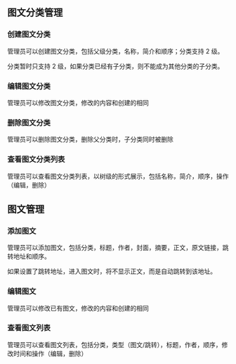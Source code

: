 ## 图文分类管理

### 创建图文分类

管理员可以创建图文分类，包括父级分类，名称，简介和顺序；分类支持 2 级。

分类暂时只支持 2 级，如果分类已经有子分类，则不能成为其他分类的子分类。

### 编辑图文分类

管理员可以修改图文分类，修改的内容和创建的相同

### 删除图文分类

管理员可以删除图文分类，删除父分类时，子分类同时被删除

### 查看图文分类列表

管理员可以查看图文分类列表，以树级的形式展示，包括名称，简介，顺序，操作（编辑，删除）

## 图文管理

### 添加图文

管理员可以添加图文，包括分类，标题，作者，封面，摘要，正文，原文链接，跳转地址和顺序。

如果设置了跳转地址，进入图文时，将不显示正文，而是自动跳转到该地址。

### 编辑图文

管理员可以修改已有图文，修改的内容和创建的相同

### 查看图文列表

管理员可以查看图文列表，包括分类，类型（图文/跳转），标题，作者，顺序，修改时间和操作（编辑，删除）

